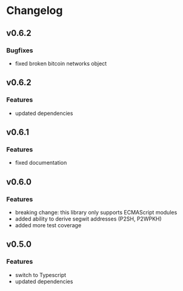 # Changelog

## v0.6.2
### Bugfixes
- fixed broken bitcoin networks object

## v0.6.2
### Features
- updated dependencies

## v0.6.1
### Features
- fixed documentation

## v0.6.0
### Features
- breaking change: this library only supports ECMAScript modules
- added ability to derive segwit addresses (P2SH, P2WPKH)
- added more test coverage

## v0.5.0
### Features
- switch to Typescript
- updated dependencies
